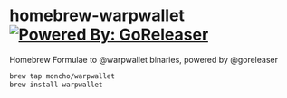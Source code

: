 # homebrew-warpwallet [![Powered By: GoReleaser](https://img.shields.io/badge/powered%20by-goreleaser-green.svg?style=flat-square)](https://github.com/goreleaser)

Homebrew Formulae to @warpwallet binaries, powered by @goreleaser

```sh
brew tap moncho/warpwallet
brew install warpwallet
```
